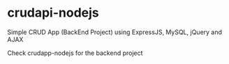 # crudapi-nodejs

Simple CRUD App (BackEnd Project) using ExpressJS, MySQL, jQuery and AJAX

Check
crudapp-nodejs
for the backend project
